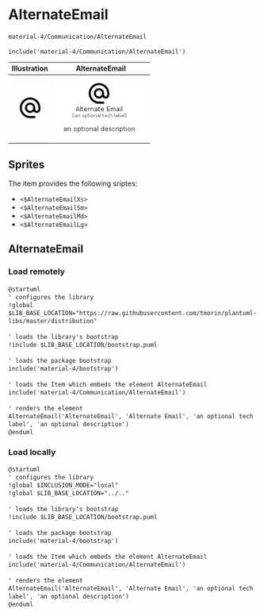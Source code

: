 # AlternateEmail


```text
material-4/Communication/AlternateEmail
```

```text
include('material-4/Communication/AlternateEmail')
```



| Illustration | AlternateEmail |
| :---: | :---: |
| ![illustration for Illustration](../../material-4/Communication/AlternateEmail.png) | ![illustration for AlternateEmail](../../material-4/Communication/AlternateEmail.Local.png) |



## Sprites
The item provides the following sriptes:

- `<$AlternateEmailXs>`
- `<$AlternateEmailSm>`
- `<$AlternateEmailMd>`
- `<$AlternateEmailLg>`





## AlternateEmail

### Load remotely
```plantuml
@startuml
' configures the library
!global $LIB_BASE_LOCATION="https://raw.githubusercontent.com/tmorin/plantuml-libs/master/distribution"

' loads the library's bootstrap
!include $LIB_BASE_LOCATION/bootstrap.puml

' loads the package bootstrap
include('material-4/bootstrap')

' loads the Item which embeds the element AlternateEmail
include('material-4/Communication/AlternateEmail')

' renders the element
AlternateEmail('AlternateEmail', 'Alternate Email', 'an optional tech label', 'an optional description')
@enduml
```

### Load locally
```plantuml
@startuml
' configures the library
!global $INCLUSION_MODE="local"
!global $LIB_BASE_LOCATION="../.."

' loads the library's bootstrap
!include $LIB_BASE_LOCATION/bootstrap.puml

' loads the package bootstrap
include('material-4/bootstrap')

' loads the Item which embeds the element AlternateEmail
include('material-4/Communication/AlternateEmail')

' renders the element
AlternateEmail('AlternateEmail', 'Alternate Email', 'an optional tech label', 'an optional description')
@enduml
```

